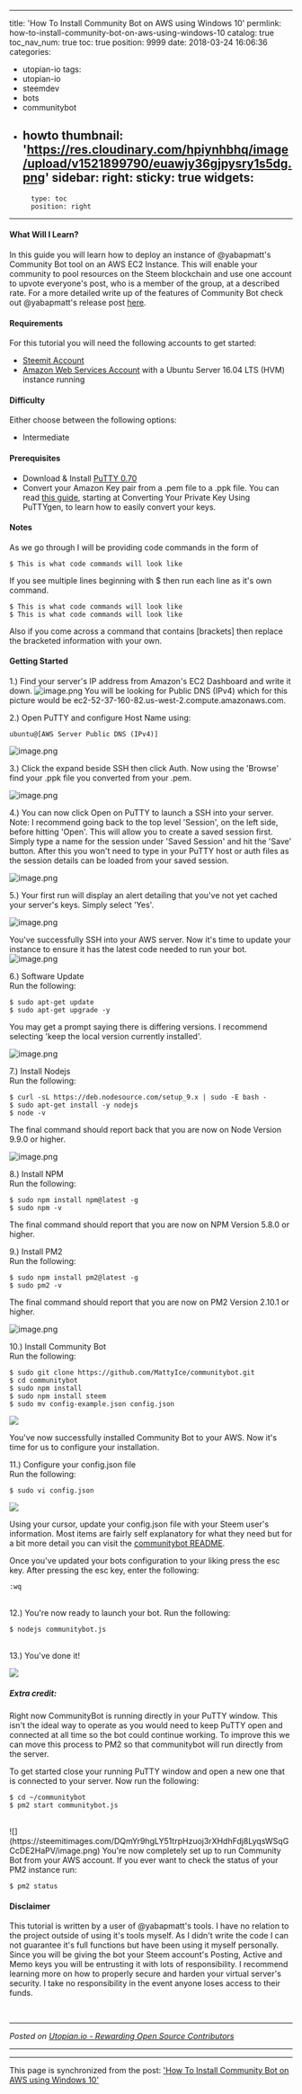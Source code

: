 
---
title: 'How To Install Community Bot on AWS using Windows 10'
permlink: how-to-install-community-bot-on-aws-using-windows-10
catalog: true
toc_nav_num: true
toc: true
position: 9999
date: 2018-03-24 16:06:36
categories:
- utopian-io
tags:
- utopian-io
- steemdev
- bots
- communitybot
- howto
thumbnail: 'https://res.cloudinary.com/hpiynhbhq/image/upload/v1521899790/euawjy36gjpysry1s5dg.png'
sidebar:
    right:
        sticky: true
widgets:
    -
        type: toc
        position: right
---


#### What Will I Learn?
In this guide you will learn how to deploy an instance of @yabapmatt's Community Bot tool on an AWS EC2 Instance. This will enable your community to pool resources on the Steem blockchain and use one account to upvote everyone's post, who is a member of the group, at a described rate. For a more detailed write up of the features of Community Bot check out @yabapmatt's release post [here](https://steemit.com/utopian-io/@yabapmatt/community-bot-a-voting-bot-for-steem-communities).

#### Requirements
For this tutorial you will need the following accounts to get started:

- [Steemit Account](https://www.steemit.com/)
- [Amazon Web Services Account](https://aws.amazon.com/) with a Ubuntu Server 16.04 LTS (HVM) instance running

#### Difficulty
Either choose between the following options:

- Intermediate

#### Prerequisites
- Download & Install [PuTTY 0.70](https://www.chiark.greenend.org.uk/~sgtatham/putty/latest.html)
- Convert your Amazon Key pair from a .pem file to a .ppk file. You can read [this guide](https://docs.aws.amazon.com/AWSEC2/latest/UserGuide/putty.html), starting at Converting Your Private Key Using PuTTYgen, to learn how to easily convert your keys.

#### Notes
As we go through I will be providing code commands in the form of 

``` 
$ This is what code commands will look like
```
If you see multiple lines beginning with $ then run each line as it's own command. 
``` 
$ This is what code commands will look like
$ This is what code commands will look like
```
Also if you come across a command that contains [brackets] then replace the bracketed information with your own.

#### Getting Started
1.) Find your server's IP address from Amazon's EC2 Dashboard and write it down.
![image.png](https://res.cloudinary.com/hpiynhbhq/image/upload/v1521899790/euawjy36gjpysry1s5dg.png)
You will be looking for Public DNS (IPv4) which for this picture would be ec2-52-37-160-82.us-west-2.compute.amazonaws.com.

2.) Open PuTTY and configure Host Name using:
``` 
ubuntu@[AWS Server Public DNS (IPv4)]
```
![image.png](https://res.cloudinary.com/hpiynhbhq/image/upload/v1521900962/dvu0sfzrakyqowsyqeoo.png)

3.) Click the expand beside SSH then click Auth. Now using the 'Browse' find your .ppk file you converted from your .pem.

![image.png](https://res.cloudinary.com/hpiynhbhq/image/upload/v1521900434/ndjtcdkwaqedabuu1uwe.png)

4.) You can now click Open on PuTTY to launch a SSH into your server. Note: I recommend going back to the top level 'Session', on the left side, before hitting 'Open'. This will allow you to create a saved session first. Simply type a name for the session under 'Saved Session' and hit the 'Save' button. After this you won't need to type in your PuTTY host or auth files as the session details can be loaded from your saved session.

![image.png](https://res.cloudinary.com/hpiynhbhq/image/upload/v1521900938/jic5odyps50zrlhxd71x.png)

5.) Your first run will display an alert detailing that you've not yet cached your server's keys. Simply select 'Yes'.

![image.png](https://res.cloudinary.com/hpiynhbhq/image/upload/v1521900853/kdjegatvguhqblupacjy.png)

You've successfully SSH into your AWS server. Now it's time to update your instance to ensure it has the latest code needed to run your bot.
![image.png](https://res.cloudinary.com/hpiynhbhq/image/upload/v1521901095/vds2lvjk8qklkirlfdmb.png)

6.) Software Update<br>
Run the following:
``` 
$ sudo apt-get update
$ sudo apt-get upgrade -y
```
You may get a prompt saying there is differing versions. I recommend selecting 'keep the local version currently installed'.

![image.png](https://res.cloudinary.com/hpiynhbhq/image/upload/v1521902454/romxzgct9fqghwx2blsz.png)

7.) Install Nodejs<br>
Run the following:
``` 
$ curl -sL https://deb.nodesource.com/setup_9.x | sudo -E bash -
$ sudo apt-get install -y nodejs
$ node -v
```
The final command should report back that you are now on Node Version 9.9.0 or higher.

![image.png](https://res.cloudinary.com/hpiynhbhq/image/upload/v1521902670/ffhei05h1be4zhmf3qeq.png)

8.) Install NPM<br>
Run the following:
``` 
$ sudo npm install npm@latest -g
$ sudo npm -v
```
The final command should report that you are now on NPM Version 5.8.0 or higher.

9.) Install PM2<br>
Run the following:
``` 
$ sudo npm install pm2@latest -g
$ sudo pm2 -v
```
The final command should report that you are now on PM2 Version 2.10.1 or higher.

![image.png](https://res.cloudinary.com/hpiynhbhq/image/upload/v1521903574/wukxt0mg32tjqeiu2tcz.png)

10.) Install Community Bot<br>
Run the following:
``` 
$ sudo git clone https://github.com/MattyIce/communitybot.git
$ cd communitybot
$ sudo npm install
$ sudo npm install steem
$ sudo mv config-example.json config.json
```
![](https://steemitimages.com/DQmVnVvuWBLXxWGn52BTFDWe4BW3Zqn3sMCyruYgA8vL5vD/image.png)

You've now successfully installed Community Bot to your AWS. Now it's time for us to configure your installation.

11.) Configure your config.json file<br>
Run the following:
``` 
$ sudo vi config.json
```

![](https://steemitimages.com/DQmaVYNTZnGUHEk33BwTKZHRLsHrn6hyaqoeqnfN1QEMJLW/image.png)

Using your cursor, update your config.json file with your Steem user's information. Most items are fairly self explanatory for what they need but for a bit more detail you can visit the [communitybot README](https://github.com/MattyIce/communitybot).

Once you've updated your bots configuration to your liking press the esc key. After pressing the esc key, enter the following:

```
:wq
```
<br>
12.) You're now ready to launch your bot.
Run the following:

``` 
$ nodejs communitybot.js
```
<br>
13.) You've done it! 

![](https://steemitimages.com/DQmRbjvfhw6cuLM5pPZAYwAB2igCGWD8ZK5M3wrWizpJKC8/image.png)

##### Extra credit:
Right now CommunityBot is running directly in your PuTTY window. This isn't the ideal way to operate as you would need to keep PuTTY open and connected at all time so the bot could continue working. To improve this we can move this process to PM2 so that communitybot will run directly from the server.

To get started close your running PuTTY window and open a new one that is connected to your server. Now run the following:

``` 
$ cd ~/communitybot
$ pm2 start communitybot.js
```
<br>
![](https://steemitimages.com/DQmYr9hgLY51trpHzuoj3rXHdhFdj8LyqsWSqGCcDE2HaPV/image.png)
You're now completely set up to run Community Bot from your AWS account. If you ever want to check the status of your PM2 instance run:<br>

``` 
$ pm2 status
```

#### Disclaimer
This tutorial is written by a user of @yabapmatt's tools. I have no relation to the project outside of using it's tools myself. As I didn't write the code I can not guarantee it's full functions but have been using it myself personally. Since you will be giving the bot your Steem account's Posting, Active and Memo keys you will be entrusting it with lots of responsibility. I recommend learning more on how to properly secure and harden your virtual server's security. I take no responsibility in the event anyone loses access to their funds.

<br /><hr/><em>Posted on <a href="https://utopian.io/utopian-io/@patrickulrich/how-to-install-community-bot-on-aws-using-windows-10">Utopian.io -  Rewarding Open Source Contributors</a></em><hr/>

- - -

This page is synchronized from the post: ['How To Install Community Bot on AWS using Windows 10'](https://steemit.com/@patrickulrich/how-to-install-community-bot-on-aws-using-windows-10)
